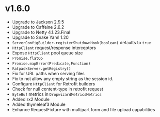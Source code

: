 <!--
This file contains the in progress release notes during the cycle.
It should not be considered the final announcement for any release at any time.
-->

# v1.6.0
* Upgrade to Jackson 2.9.5
* Upgrade to Caffeine 2.6.2
* Upgrade to Netty 4.1.23.Final
* Upgrade to Snake Yaml 1.20
* `ServerConfigBuilder.registerShutdownHook(boolean)` defaults to `true`
* `HttpClient` request/response interceptors
* Expose `HttpClient` pool queue size
* `Promise.flatOp`
* `Promise.mapError(Predicate,Function)` 
* `RatpackServer.getRegistry()`
* Fix for URL paths when serving files
* Fix to not allow any empty string as the session id.
* Configure `HttpClient` for Retrofit builders
* Check for null content-type in retrofit request
* `ByteBuf` metrics in `DropwizardMetricsMetrics`
* Added rx2 Module
* Added thymeleaf3 Module
* Enhance RequestFixture with multipart form and file upload capabilities
